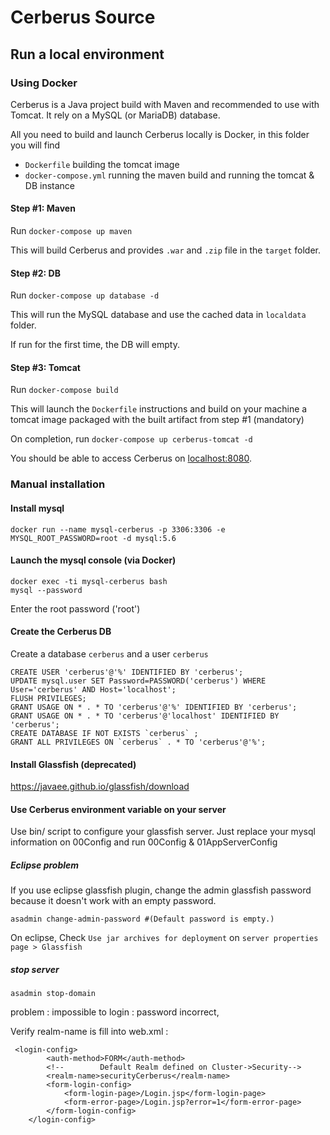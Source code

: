 # Cerberus Source

## Run a local environment

### Using Docker
Cerberus is a Java project build with Maven and recommended to use with Tomcat.
It rely on a MySQL (or MariaDB) database.

All you need to build and launch Cerberus locally is Docker, in this folder you will find
- `Dockerfile` building the tomcat image
- `docker-compose.yml` running the maven build and running the tomcat & DB instance

#### Step #1: Maven

Run `docker-compose up maven`

This will build Cerberus and provides `.war` and `.zip` file in the `target` folder.

#### Step #2: DB

Run `docker-compose up database -d`

This will run the MySQL database and use the cached data in `localdata` folder.

If run for the first time, the DB will empty.

#### Step #3: Tomcat

Run `docker-compose build`

This will launch the `Dockerfile` instructions and build on your machine a tomcat image packaged with the built artifact from step #1 (mandatory)

On completion, run `docker-compose up cerberus-tomcat -d`

You should be able to access Cerberus on [localhost:8080](http://localhost:8080).
    
### Manual installation

#### Install mysql
```
docker run --name mysql-cerberus -p 3306:3306 -e MYSQL_ROOT_PASSWORD=root -d mysql:5.6
```
#### Launch the mysql console (via Docker)
```
docker exec -ti mysql-cerberus bash
mysql --password
```
Enter the root password ('root')
#### Create the Cerberus DB
Create a database `cerberus` and a user `cerberus`

```
CREATE USER 'cerberus'@'%' IDENTIFIED BY 'cerberus';
UPDATE mysql.user SET Password=PASSWORD('cerberus') WHERE User='cerberus' AND Host='localhost';
FLUSH PRIVILEGES;
GRANT USAGE ON * . * TO 'cerberus'@'%' IDENTIFIED BY 'cerberus';
GRANT USAGE ON * . * TO 'cerberus'@'localhost' IDENTIFIED BY 'cerberus';
CREATE DATABASE IF NOT EXISTS `cerberus` ;
GRANT ALL PRIVILEGES ON `cerberus` . * TO 'cerberus'@'%';
```

#### Install Glassfish (deprecated)

https://javaee.github.io/glassfish/download


#### Use Cerberus environment variable on your server 

Use bin/ script to configure your glassfish server. Just replace your mysql information on 00Config and run 00Config & 01AppServerConfig

##### Eclipse problem
If you use eclipse glassfish plugin, change the admin glassfish password because it doesn't work with an empty password.

```
asadmin change-admin-password #(Default password is empty.)
```  

On eclipse, Check `Use jar archives for deployment` on `server properties page > Glassfish`

##### stop server
```
asadmin stop-domain
```



problem : impossible to login : password incorrect,

Verify realm-name is fill into web.xml :

```
 <login-config>
        <auth-method>FORM</auth-method>
        <!--        Default Realm defined on Cluster->Security-->
        <realm-name>securityCerberus</realm-name>
        <form-login-config>
            <form-login-page>/Login.jsp</form-login-page>
            <form-error-page>/Login.jsp?error=1</form-error-page>
        </form-login-config>
    </login-config>
```

